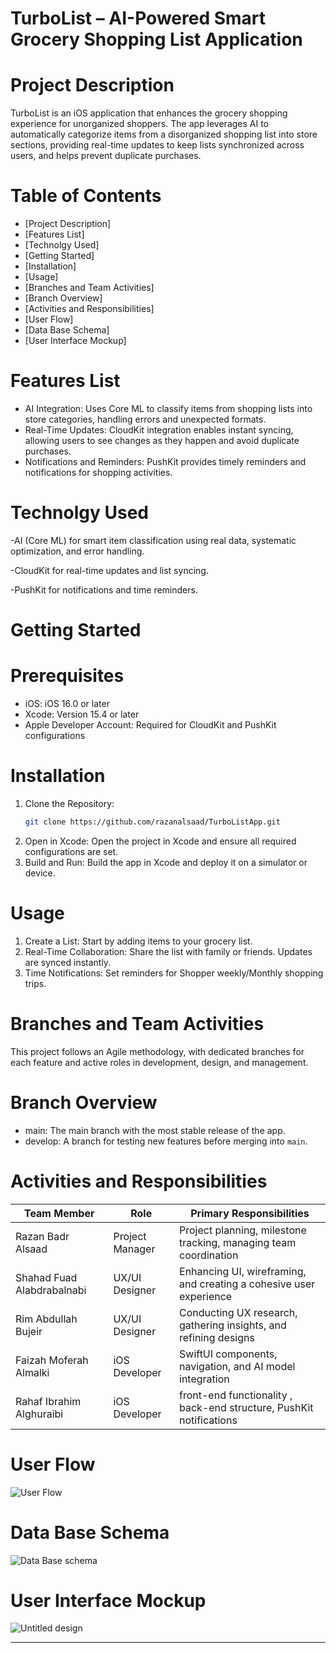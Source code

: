 
# TurboList – AI-Powered Smart Grocery Shopping List Application

# Project Description
TurboList is an iOS application that enhances the grocery shopping experience for unorganized shoppers. The app leverages AI to automatically categorize items from a disorganized shopping list into store sections, providing real-time updates to keep lists synchronized across users, and helps prevent duplicate purchases.

# Table of Contents
- [Project Description]
- [Features List]
- [Technolgy Used]
- [Getting Started]
- [Installation]
- [Usage]
- [Branches and Team Activities]
- [Branch Overview]
- [Activities and Responsibilities]
- [User Flow]
- [Data Base Schema]
- [User Interface Mockup]



# Features List 
- AI Integration: Uses Core ML to classify items from shopping lists into store categories, handling errors and unexpected formats.
- Real-Time Updates: CloudKit integration enables instant syncing, allowing users to see changes as they happen and avoid duplicate purchases.
- Notifications and Reminders: PushKit provides timely reminders and notifications for shopping activities.

# Technolgy Used 
-AI (Core ML) for smart item classification using real data, systematic
optimization, and error handling.

-CloudKit for real-time updates and list syncing.

-PushKit for notifications and time reminders.
  
# Getting Started

# Prerequisites
- iOS: iOS 16.0 or later
- Xcode: Version 15.4 or later
- Apple Developer Account: Required for CloudKit and PushKit configurations

# Installation
1. Clone the Repository:
   ```bash
   git clone https://github.com/razanalsaad/TurboListApp.git
   ```
2. Open in Xcode:
   Open the project in Xcode and ensure all required configurations are set.
3. Build and Run:
   Build the app in Xcode and deploy it on a simulator or device.

# Usage
1. Create a List: Start by adding items to your grocery list.
2. Real-Time Collaboration: Share the list with family or friends. Updates are synced instantly.
3. Time Notifications: Set reminders for Shopper weekly/Monthly shopping trips. 

# Branches and Team Activities
This project follows an Agile methodology, with dedicated branches for each feature and active roles in development, design, and management.

# Branch Overview
- main: The main branch with the most stable release of the app.
- develop: A branch for testing new features before merging into `main`.

# Activities and Responsibilities
| Team Member                  | Role                  | Primary Responsibilities                                          |
|------------------------------|-----------------------|-------------------------------------------------------------------|
| Razan Badr Alsaad            | Project Manager       | Project planning, milestone tracking, managing team coordination  |
| Shahad Fuad Alabdrabalnabi   | UX/UI Designer        | Enhancing UI, wireframing, and creating a cohesive user experience|
| Rim Abdullah Bujeir          | UX/UI Designer        | Conducting UX research, gathering insights, and refining designs  |
| Faizah Moferah Almalki       | iOS Developer         | SwiftUI components, navigation, and AI model integration          |
| Rahaf Ibrahim Alghuraibi     | iOS Developer         | front-end functionality , back-end structure, PushKit notifications|


# User Flow 
![User Flow ](https://github.com/user-attachments/assets/f2f642db-7a0f-4567-a97f-901ee38bde41)


# Data Base Schema 
![Data Base schema ](https://github.com/user-attachments/assets/535f5c19-e083-4c06-914d-924d39a9f569)

# User Interface Mockup 
![Untitled design](https://github.com/user-attachments/assets/5b75743b-dc5f-4efd-9e62-f2b04f31b078)



--- 
